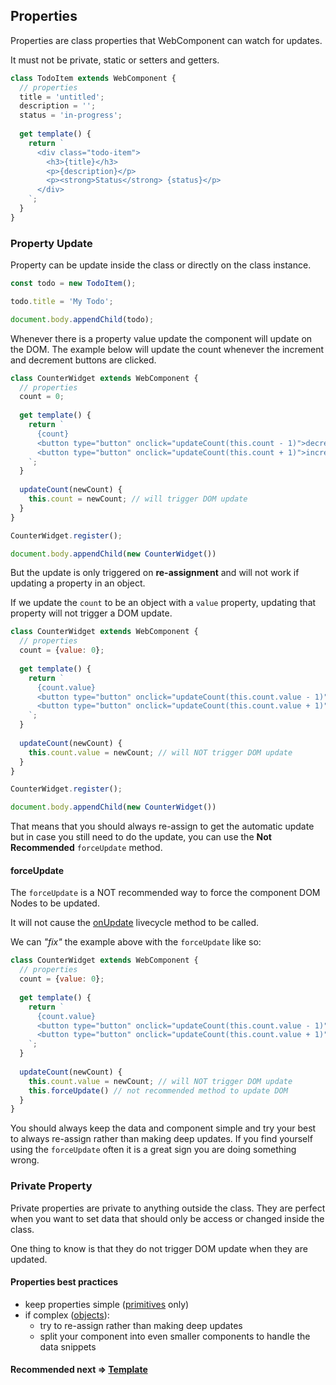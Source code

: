 ## Properties
Properties are class properties that WebComponent can watch for updates.

It must not be private, static or setters and getters.

```js
class TodoItem extends WebComponent {
  // properties
  title = 'untitled';
  description = '';
  status = 'in-progress';
  
  get template() {
    return `
      <div class="todo-item">
        <h3>{title}</h3>
        <p>{description}</p>
        <p><strong>Status</strong> {status}</p>
      </div>
    `;
  }
}
```

### Property Update 
Property can be update inside the class or directly on the class instance.

```js
const todo = new TodoItem();

todo.title = 'My Todo';

document.body.appendChild(todo);
```

Whenever there is a property value update the component will update on the DOM.
The example below will update the count whenever the increment and decrement buttons are clicked.

```js
class CounterWidget extends WebComponent {
  // properties
  count = 0;
  
  get template() {
    return `
      {count}
      <button type="button" onclick="updateCount(this.count - 1)">decrement</button>
      <button type="button" onclick="updateCount(this.count + 1)">increment</button>
    `;
  }
  
  updateCount(newCount) {
    this.count = newCount; // will trigger DOM update
  }
}

CounterWidget.register();

document.body.appendChild(new CounterWidget())
```

But the update is only triggered on **re-assignment** and will not work if updating a property in
an object. 

If we update the `count` to be an object with a `value` property, updating that property
will not trigger a DOM update.

```js
class CounterWidget extends WebComponent {
  // properties
  count = {value: 0};
  
  get template() {
    return `
      {count.value}
      <button type="button" onclick="updateCount(this.count.value - 1)">decrement</button>
      <button type="button" onclick="updateCount(this.count.value + 1)">increment</button>
    `;
  }
  
  updateCount(newCount) {
    this.count.value = newCount; // will NOT trigger DOM update
  }
}

CounterWidget.register();

document.body.appendChild(new CounterWidget())
```

That means that you should always re-assign to get the automatic update but in case you still
need to do the update, you can use the **Not Recommended** `forceUpdate` method.

#### forceUpdate
The `forceUpdate` is a NOT recommended way to force the component DOM Nodes to be updated.

It will not cause the [onUpdate](https://github.com/beforesemicolon/web-component/blob/master/doc/livecycles.md#onupdate) livecycle method to be called.

We can *"fix"* the example above with the `forceUpdate` like so:

```js
class CounterWidget extends WebComponent {
  // properties
  count = {value: 0};
  
  get template() {
    return `
      {count.value}
      <button type="button" onclick="updateCount(this.count.value - 1)">decrement</button>
      <button type="button" onclick="updateCount(this.count.value + 1)">increment</button>
    `;
  }
  
  updateCount(newCount) {
    this.count.value = newCount; // will NOT trigger DOM update
    this.forceUpdate() // not recommended method to update DOM
  }
}
```

You should always keep the data and component simple and try your best to always re-assign rather
than making deep updates. If you find yourself using the `forceUpdate` often it is a great sign you
are doing something wrong.

### Private Property
Private properties are private to anything outside the class. They are perfect when you want to set data
that should only be access or changed inside the class.

One thing to know is that they do not trigger DOM update when they are updated.

#### Properties best practices
- keep properties simple ([primitives](https://developer.mozilla.org/en-US/docs/Glossary/Primitive) only)
- if complex ([objects](https://developer.mozilla.org/en-US/docs/Web/JavaScript/Data_structures#objects)):
  - try to re-assign rather than making deep updates 
  - split your component into even smaller components to handle the data snippets 

#### Recommended next => [Template](https://github.com/beforesemicolon/web-component/blob/master/doc/template.md)
